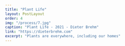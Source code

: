 ```yaml
---
title: "Plant Life"
layout: PostLayout
order: 4
img: "/process/7.jpg"
caption: "Plant Life - 2021 - Dieter Brehm"
link: "https://dieterbrehm.com"
excerpt: "Plants are everywhere, including our homes"
---
```


